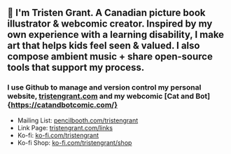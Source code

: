 ## 👋 I'm Tristen Grant. A Canadian picture book illustrator & webcomic creator. Inspired by my own experience with a learning disability, I make art that helps kids feel seen & valued. I also compose ambient music + share open-source tools that support my process.

### I use Github to manage and version control my personal website, [tristengrant.com](https://tristengrant.com/) and my webcomic [Cat and Bot]{https://catandbotcomic.com/}

- Mailing List: [pencilbooth.com/tristengrant](https://pencilbooth.com/tristengrant)
- Link Page: [tristengrant.com/links](https://tristengrant.com/links)
- Ko-fi: [ko-fi.com/tristengrant](https://ko-fi.com/tristengrant)
- Ko-fi Shop: [ko-fi.com/tristengrant/shop](https://ko-fi.com/tristengrant/shop)
